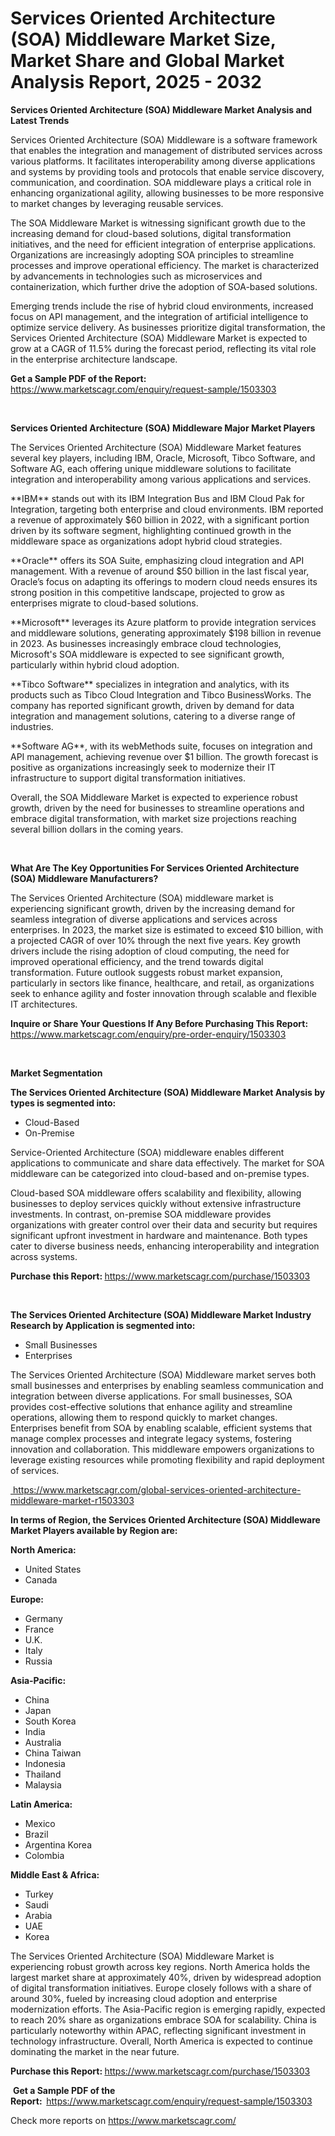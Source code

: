 <p><h1>Services Oriented Architecture (SOA) Middleware Market Size, Market Share and Global Market Analysis Report, 2025 - 2032</h1></p><p><strong>Services Oriented Architecture (SOA) Middleware Market Analysis and Latest Trends</strong></p>
<p><p>Services Oriented Architecture (SOA) Middleware is a software framework that enables the integration and management of distributed services across various platforms. It facilitates interoperability among diverse applications and systems by providing tools and protocols that enable service discovery, communication, and coordination. SOA middleware plays a critical role in enhancing organizational agility, allowing businesses to be more responsive to market changes by leveraging reusable services.</p><p>The SOA Middleware Market is witnessing significant growth due to the increasing demand for cloud-based solutions, digital transformation initiatives, and the need for efficient integration of enterprise applications. Organizations are increasingly adopting SOA principles to streamline processes and improve operational efficiency. The market is characterized by advancements in technologies such as microservices and containerization, which further drive the adoption of SOA-based solutions.</p><p>Emerging trends include the rise of hybrid cloud environments, increased focus on API management, and the integration of artificial intelligence to optimize service delivery. As businesses prioritize digital transformation, the Services Oriented Architecture (SOA) Middleware Market is expected to grow at a CAGR of 11.5% during the forecast period, reflecting its vital role in the enterprise architecture landscape.</p></p>
<p><strong>Get a Sample PDF of the Report:&nbsp;</strong> <a href="https://www.marketscagr.com/enquiry/request-sample/1503303?utm_campaign=3177&utm_medium=2&utm_source=Github&utm_content=ia&utm_term=11032025&utm_id=services-oriented-architecture-soa-middleware">https://www.marketscagr.com/enquiry/request-sample/1503303</a></p>
<p>&nbsp;</p>
<p><strong>Services Oriented Architecture (SOA) Middleware Major Market Players</strong></p>
<p><p>The Services Oriented Architecture (SOA) Middleware Market features several key players, including IBM, Oracle, Microsoft, Tibco Software, and Software AG, each offering unique middleware solutions to facilitate integration and interoperability among various applications and services.</p><p>**IBM** stands out with its IBM Integration Bus and IBM Cloud Pak for Integration, targeting both enterprise and cloud environments. IBM reported a revenue of approximately $60 billion in 2022, with a significant portion driven by its software segment, highlighting continued growth in the middleware space as organizations adopt hybrid cloud strategies.</p><p>**Oracle** offers its SOA Suite, emphasizing cloud integration and API management. With a revenue of around $50 billion in the last fiscal year, Oracle’s focus on adapting its offerings to modern cloud needs ensures its strong position in this competitive landscape, projected to grow as enterprises migrate to cloud-based solutions.</p><p>**Microsoft** leverages its Azure platform to provide integration services and middleware solutions, generating approximately $198 billion in revenue in 2023. As businesses increasingly embrace cloud technologies, Microsoft's SOA middleware is expected to see significant growth, particularly within hybrid cloud adoption.</p><p>**Tibco Software** specializes in integration and analytics, with its products such as Tibco Cloud Integration and Tibco BusinessWorks. The company has reported significant growth, driven by demand for data integration and management solutions, catering to a diverse range of industries.</p><p>**Software AG**, with its webMethods suite, focuses on integration and API management, achieving revenue over $1 billion. The growth forecast is positive as organizations increasingly seek to modernize their IT infrastructure to support digital transformation initiatives.</p><p>Overall, the SOA Middleware Market is expected to experience robust growth, driven by the need for businesses to streamline operations and embrace digital transformation, with market size projections reaching several billion dollars in the coming years.</p></p>
<p>&nbsp;</p>
<p><strong>What Are The Key Opportunities For Services Oriented Architecture (SOA) Middleware Manufacturers?</strong></p>
<p><p>The Services Oriented Architecture (SOA) middleware market is experiencing significant growth, driven by the increasing demand for seamless integration of diverse applications and services across enterprises. In 2023, the market size is estimated to exceed $10 billion, with a projected CAGR of over 10% through the next five years. Key growth drivers include the rising adoption of cloud computing, the need for improved operational efficiency, and the trend towards digital transformation. Future outlook suggests robust market expansion, particularly in sectors like finance, healthcare, and retail, as organizations seek to enhance agility and foster innovation through scalable and flexible IT architectures.</p></p>
<p><strong>Inquire or Share Your Questions If Any Before Purchasing This Report:</strong> <a href="https://www.marketscagr.com/enquiry/pre-order-enquiry/1503303?utm_campaign=3177&utm_medium=2&utm_source=Github&utm_content=ia&utm_term=11032025&utm_id=services-oriented-architecture-soa-middleware">https://www.marketscagr.com/enquiry/pre-order-enquiry/1503303</a></p>
<p>&nbsp;</p>
<p><strong>Market Segmentation</strong></p>
<p><strong>The Services Oriented Architecture (SOA) Middleware Market Analysis by types is segmented into:</strong></p>
<p><ul><li>Cloud-Based</li><li>On-Premise</li></ul></p>
<p><p>Service-Oriented Architecture (SOA) middleware enables different applications to communicate and share data effectively. The market for SOA middleware can be categorized into cloud-based and on-premise types. </p><p>Cloud-based SOA middleware offers scalability and flexibility, allowing businesses to deploy services quickly without extensive infrastructure investments. In contrast, on-premise SOA middleware provides organizations with greater control over their data and security but requires significant upfront investment in hardware and maintenance. Both types cater to diverse business needs, enhancing interoperability and integration across systems.</p></p>
<p><strong>Purchase this Report:&nbsp;</strong><a href="https://www.marketscagr.com/purchase/1503303?utm_campaign=3177&utm_medium=2&utm_source=Github&utm_content=ia&utm_term=11032025&utm_id=services-oriented-architecture-soa-middleware">https://www.marketscagr.com/purchase/1503303</a></p>
<p>&nbsp;</p>
<p><strong>The Services Oriented Architecture (SOA) Middleware Market Industry Research by Application is segmented into:</strong></p>
<p><ul><li>Small Businesses</li><li>Enterprises</li></ul></p>
<p><p>The Services Oriented Architecture (SOA) Middleware market serves both small businesses and enterprises by enabling seamless communication and integration between diverse applications. For small businesses, SOA provides cost-effective solutions that enhance agility and streamline operations, allowing them to respond quickly to market changes. Enterprises benefit from SOA by enabling scalable, efficient systems that manage complex processes and integrate legacy systems, fostering innovation and collaboration. This middleware empowers organizations to leverage existing resources while promoting flexibility and rapid deployment of services.</p></p>
<p><a href="https://www.marketscagr.com/global-services-oriented-architecture-middleware-market-r1503303?utm_campaign=3177&utm_medium=2&utm_source=Github&utm_content=ia&utm_term=11032025&utm_id=services-oriented-architecture-soa-middleware">&nbsp;https://www.marketscagr.com/global-services-oriented-architecture-middleware-market-r1503303</a></p>
<p><strong>In terms of Region, the Services Oriented Architecture (SOA) Middleware Market Players available by Region are:</strong></p>
<p>
    <p> <strong> North America: </strong>
        <ul>
            <li>United States</li>
            <li>Canada</li>
        </ul>
        </p> 
    <p> <strong> Europe: </strong>
        <ul>
            <li>Germany</li>
            <li>France</li>
            <li>U.K.</li>
            <li>Italy</li>
            <li>Russia</li>
        </ul>
        </p> 
    <p> <strong> Asia-Pacific: </strong>
        <ul>
            <li>China</li>
            <li>Japan</li>
            <li>South Korea</li>
            <li>India</li>
            <li>Australia</li>
            <li>China Taiwan</li>
            <li>Indonesia</li>
            <li>Thailand</li>
            <li>Malaysia</li>
        </ul>
        </p> 
    <p> <strong> Latin America: </strong>
        <ul>
            <li>Mexico</li>
            <li>Brazil</li>
            <li>Argentina Korea</li>
            <li>Colombia</li>
        </ul>
        </p> 
    <p> <strong> Middle East & Africa: </strong>
        <ul>
            <li>Turkey</li>
            <li>Saudi</li>
            <li>Arabia</li>
            <li>UAE</li>
            <li>Korea</li>
        </ul>
    </p>
    </p>
<p><p>The Services Oriented Architecture (SOA) Middleware Market is experiencing robust growth across key regions. North America holds the largest market share at approximately 40%, driven by widespread adoption of digital transformation initiatives. Europe closely follows with a share of around 30%, fueled by increasing cloud adoption and enterprise modernization efforts. The Asia-Pacific region is emerging rapidly, expected to reach 20% share as organizations embrace SOA for scalability. China is particularly noteworthy within APAC, reflecting significant investment in technology infrastructure. Overall, North America is expected to continue dominating the market in the near future.</p></p>
<p><strong>Purchase this Report: </strong><a href="https://www.marketscagr.com/purchase/1503303?utm_campaign=3177&utm_medium=2&utm_source=Github&utm_content=ia&utm_term=11032025&utm_id=services-oriented-architecture-soa-middleware">https://www.marketscagr.com/purchase/1503303</a></p>
<p>&nbsp;<strong>Get a Sample PDF of the Report:&nbsp;&nbsp;</strong><a href="https://www.marketscagr.com/enquiry/request-sample/1503303?utm_campaign=3177&utm_medium=2&utm_source=Github&utm_content=ia&utm_term=11032025&utm_id=services-oriented-architecture-soa-middleware">https://www.marketscagr.com/enquiry/request-sample/1503303</a></p>
<p><strong></strong></p>
<p>Check more reports on <a href="https://www.marketscagr.com/?utm_campaign=3177&utm_medium=2&utm_source=Github&utm_content=ia&utm_term=11032025&utm_id=services-oriented-architecture-soa-middleware">https://www.marketscagr.com/</a></p>